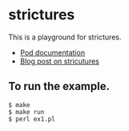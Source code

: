 # strictures

This is a playground for strictures.
- [Pod documentation](https://metacpan.org/pod/strictures)
- [Blog post on stricutures](https://www.kianmeng.org/2019/04/perl-modules-of-week-2019-week-16.html)

## To run the example.
```
$ make
$ make run
$ perl ex1.pl
```

